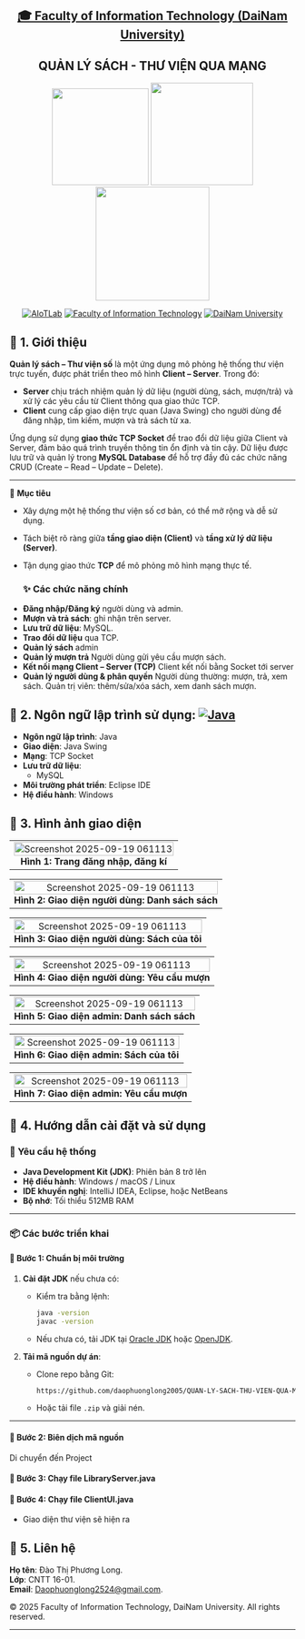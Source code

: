 <h2 align="center">
    <a href="https://dainam.edu.vn/vi/khoa-cong-nghe-thong-tin">
    🎓 Faculty of Information Technology (DaiNam University)
    </a>
</h2>
<h2 align="center">
   QUẢN LÝ SÁCH - THƯ VIỆN QUA MẠNG
</h2>
<div align="center">
    <p align="center">
        <img src="https://github.com/user-attachments/assets/433b71ad-8a82-44c4-a58a-5d284c17542f" width="170"/>
        <img src="https://github.com/user-attachments/assets/ef59df2c-bbad-4ee4-a890-80139f545c8c" width="180"/>
        <img src="https://github.com/user-attachments/assets/494b660e-72c2-47fe-b311-127fe9be0d8c" width="200"/>
    </p>


[![AIoTLab](https://img.shields.io/badge/AIoTLab-green?style=for-the-badge)](https://www.facebook.com/DNUAIoTLab)
[![Faculty of Information Technology](https://img.shields.io/badge/Faculty%20of%20Information%20T…he-badge)](https://dainam.edu.vn/vi/khoa-cong-nghe-thong-tin)
[![DaiNam University](https://img.shields.io/badge/DaiNam%20University-orange?style=for-the-badge)](https://dainam.edu.vn)


</div>


## 📖 1. Giới thiệu

**Quản lý sách – Thư viện số** là một ứng dụng mô phỏng hệ thống thư viện trực tuyến, được phát triển theo mô hình **Client – Server**.
Trong đó:

* **Server** chịu trách nhiệm quản lý dữ liệu (người dùng, sách, mượn/trả) và xử lý các yêu cầu từ Client thông qua giao thức TCP.
* **Client** cung cấp giao diện trực quan (Java Swing) cho người dùng để đăng nhập, tìm kiếm, mượn và trả sách từ xa.

Ứng dụng sử dụng **giao thức TCP Socket** để trao đổi dữ liệu giữa Client và Server, đảm bảo quá trình truyền thông tin ổn định và tin cậy.
Dữ liệu được lưu trữ và quản lý trong **MySQL Database** để hỗ trợ đầy đủ các chức năng CRUD (Create – Read – Update – Delete).

---

📌 **Mục tiêu**

* Xây dựng một hệ thống thư viện số cơ bản, có thể mở rộng và dễ sử dụng.
* Tách biệt rõ ràng giữa **tầng giao diện (Client)** và **tầng xử lý dữ liệu (Server)**.
* Tận dụng giao thức **TCP** để mô phỏng mô hình mạng thực tế.

  ### ✨ Các chức năng chính
- **Đăng nhập/Đăng ký** người dùng và admin.
- **Mượn và trả sách**: ghi nhận trên server.
- **Lưu trữ dữ liệu**: MySQL.
- **Trao đổi dữ liệu** qua TCP.
- **Quản lý sách** admin
- **Quản lý mượn trả** Người dùng gửi yêu cầu mượn sách.
- **Kết nối mạng Client – Server (TCP)** Client kết nối bằng Socket tới server
- **Quản lý người dùng & phân quyền** Người dùng thường: mượn, trả, xem sách. Quản trị viên: thêm/sửa/xóa sách, xem danh sách mượn.


## 🔧 2. Ngôn ngữ lập trình sử dụng: [![Java](https://img.shields.io/badge/Java-007396?style=for-the-badge&logo=java&logoColor=white)](https://www.java.com/)
- **Ngôn ngữ lập trình**: Java  
- **Giao diện**: Java Swing  
- **Mạng**: TCP Socket  
- **Lưu trữ dữ liệu**:
  - MySQL 
- **Môi trường phát triển**: Eclipse IDE
- **Hệ điều hành**: Windows
  
## 🚀 3. Hình ảnh giao diện
<div align="center">
<table>
  <tr>
      <td align="center">
      <img width="100%" alt="Screenshot 2025-09-19 061113" src="https://github.com/user-attachments/assets/61715019-7c2e-416a-8fb9-893f1b6f03ee" /><br/>
      <b>Hình 1: Trang đăng nhập, đăng kí</b>
    </td>
  </tr>
</table>
</div>
<div align="center">
<table>
  <tr>
      <td align="center">
      <img width="100%" alt="Screenshot 2025-09-19 061113" src="https://github.com/user-attachments/assets/c4c88331-39ae-4fdc-b6af-e0501f535fef" /><br/>
      <b>Hình 2: Giao diện người dùng: Danh sách sách</b>
    </td>
  </tr>
</table>
</div>
<div align="center">
<table>
  <tr>
      <td align="center">
      <img width="100%" alt="Screenshot 2025-09-19 061113" src="https://github.com/user-attachments/assets/4bc164ee-30bb-4fe0-9311-49a8abd981ab" /><br/>
      <b>Hình 3: Giao diện người dùng: Sách của tôi</b>
    </td>
  </tr>
</table>
</div>
<div align="center">
<table>
  <tr>
      <td align="center">
      <img width="100%" alt="Screenshot 2025-09-19 061113" src="https://github.com/user-attachments/assets/16ec3017-398d-4306-a225-9be5141be9c3" /><br/>
      <b>Hình 4: Giao diện người dùng: Yêu cầu mượn</b>
    </td>
  </tr>
</table>
</div>
<div align="center">
<table>
  <tr>
      <td align="center">
      <img width="100%" alt="Screenshot 2025-09-19 061113" src="https://github.com/user-attachments/assets/0ade0b29-7db3-4c23-9769-4900923e9b69" /><br/>
      <b>Hình 5: Giao diện admin: Danh sách sách</b>
    </td>
  </tr>
</table>
</div>
<div align="center">
<table>
  <tr>
      <td align="center">
      <img width="100%" alt="Screenshot 2025-09-19 061113" src="https://github.com/user-attachments/assets/e4234e1d-4971-4d93-8a5e-28d11b0dcb89" /><br/>
      <b>Hình 6: Giao diện admin: Sách của tôi</b>
    </td>
  </tr>
</table>
</div>
<div align="center">
<table>
  <tr>
      <td align="center">
      <img width="100%" alt="Screenshot 2025-09-19 061113" src="https://github.com/user-attachments/assets/1d6e07d1-9938-4556-a027-1a5c9cc587e0" /><br/>
      <b>Hình 7: Giao diện admin: Yêu cầu mượn</b>
    </td>
  </tr>
</table>
</div>






## 📝 4. Hướng dẫn cài đặt và sử dụng

### 🔧 Yêu cầu hệ thống
- **Java Development Kit (JDK)**: Phiên bản 8 trở lên  
- **Hệ điều hành**: Windows / macOS / Linux  
- **IDE khuyến nghị**: IntelliJ IDEA, Eclipse, hoặc NetBeans
- **Bộ nhớ**: Tối thiểu 512MB RAM  

---

### 📦 Các bước triển khai
#### 🔹 Bước 1: Chuẩn bị môi trường
1. **Cài đặt JDK** nếu chưa có:  
   - Kiểm tra bằng lệnh:  
     ```bash
     java -version
     javac -version
     ```
   - Nếu chưa có, tải JDK tại [Oracle JDK](https://www.oracle.com/java/technologies/javase-downloads.html) hoặc [OpenJDK](https://adoptium.net/).

2. **Tải mã nguồn dự án**:  
   - Clone repo bằng Git:  
     ```bash
     https://github.com/daophuonglong2005/QUAN-LY-SACH-THU-VIEN-QUA-MANG/tree/main
     ```
   - Hoặc tải file `.zip` và giải nén.

---

#### 🔹 Bước 2: Biên dịch mã nguồn
Di chuyển đến Project
#### 🔹 Bước 3: Chạy file LibraryServer.java

#### 🔹 Bước 4: Chạy file ClientUI.java
- Giao diện thư viện sẽ hiện ra

## 👤 5. Liên hệ
**Họ tên**: Đào Thị Phương Long.  
**Lớp**: CNTT 16-01.  
**Email**: Daophuonglong2524@gmail.com.

© 2025 Faculty of Information Technology, DaiNam University. All rights reserved.

---

